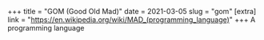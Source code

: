 +++
title = "GOM (Good Old Mad)"
date = 2021-03-05
slug = "gom"
[extra]
link = "https://en.wikipedia.org/wiki/MAD_(programming_language)"
+++
A programming language

